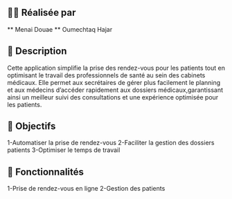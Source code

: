 ## 👩‍💻 Réalisée par
** Menai Douae 
** Oumechtaq Hajar
## 📄 Description
Cette application simplifie la prise des rendez-vous pour les patients tout en optimisant le travail des professionnels de santé au sein des cabinets médicaux.
Elle permet aux secrétaires de gérer plus facilement le planning et aux médecins d’accéder rapidement aux dossiers médicaux,garantissant ainsi un meilleur suivi des
consultations et une expérience optimisée pour les patients.
## 🎯 Objectifs
1-Automatiser la prise de rendez-vous
2-Faciliter la gestion des dossiers patients
3-Optimiser le temps de travail
## 🚀 Fonctionnalités
1-Prise de rendez-vous en ligne
2-Gestion des patients
